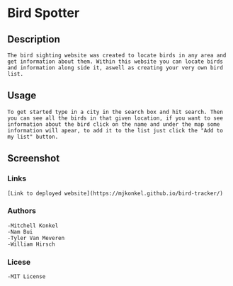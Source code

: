 # Bird Spotter

## Description
    The bird sighting website was created to locate birds in any area and get information about them. Within this website you can locate birds and information along side it, aswell as creating your very own bird list.

## Usage
    To get started type in a city in the search box and hit search. Then you can see all the birds in that given location, if you want to see information about the bird click on the name and under the map some information will apear, to add it to the list just click the "Add to my list" button.
## Screenshot

### Links
    [Link to deployed website](https://mjkonkel.github.io/bird-tracker/)
### Authors
    -Mitchell Konkel
    -Nam Bui
    -Tyler Van Meveren
    -William Hirsch
### Licese
    -MIT License
